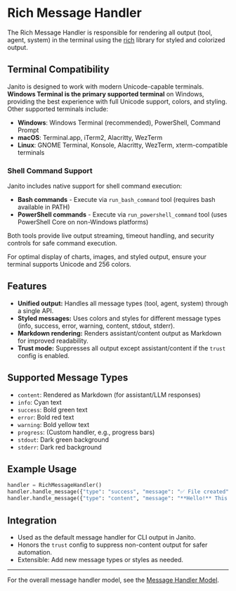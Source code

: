 # Rich Message Handler

The Rich Message Handler is responsible for rendering all output (tool, agent, system) in the terminal using the [rich](https://rich.readthedocs.io/) library for styled and colorized output.

## Terminal Compatibility

Janito is designed to work with modern Unicode-capable terminals. **Windows Terminal is the primary supported terminal** on Windows, providing the best experience with full Unicode support, colors, and styling. Other supported terminals include:

- **Windows**: Windows Terminal (recommended), PowerShell, Command Prompt
- **macOS**: Terminal.app, iTerm2, Alacritty, WezTerm
- **Linux**: GNOME Terminal, Konsole, Alacritty, WezTerm, xterm-compatible terminals

### Shell Command Support

Janito includes native support for shell command execution:
- **Bash commands** - Execute via `run_bash_command` tool (requires bash available in PATH)
- **PowerShell commands** - Execute via `run_powershell_command` tool (uses PowerShell Core on non-Windows platforms)

Both tools provide live output streaming, timeout handling, and security controls for safe command execution.

For optimal display of charts, images, and styled output, ensure your terminal supports Unicode and 256 colors.

## Features

- **Unified output:** Handles all message types (tool, agent, system) through a single API.
- **Styled messages:** Uses colors and styles for different message types (info, success, error, warning, content, stdout, stderr).
- **Markdown rendering:** Renders assistant/content output as Markdown for improved readability.
- **Trust mode:** Suppresses all output except assistant/content if the `trust` config is enabled.

## Supported Message Types

- `content`: Rendered as Markdown (for assistant/LLM responses)
- `info`: Cyan text
- `success`: Bold green text
- `error`: Bold red text
- `warning`: Bold yellow text
- `progress`: (Custom handler, e.g., progress bars)
- `stdout`: Dark green background
- `stderr`: Dark red background

## Example Usage

```python
handler = RichMessageHandler()
handler.handle_message({"type": "success", "message": "✅ File created"})
handler.handle_message({"type": "content", "message": "**Hello!** This is Markdown."})
```

## Integration

- Used as the default message handler for CLI output in Janito.
- Honors the `trust` config to suppress non-content output for safer automation.
- Extensible: Add new message types or styles as needed.

---

For the overall message handler model, see the [Message Handler Model](message-handler-model.md).
